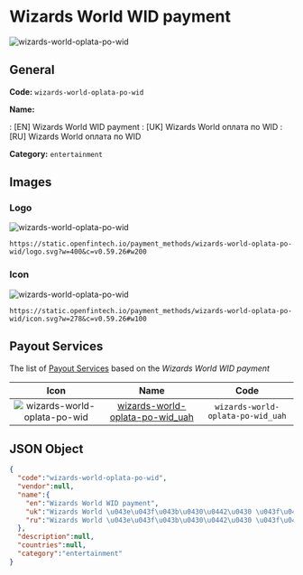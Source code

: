 
# Wizards World WID payment 
![wizards-world-oplata-po-wid](https://static.openfintech.io/payment_methods/wizards-world-oplata-po-wid/logo.svg?w=400&c=v0.59.26#w200)  

## General 
**Code:** `wizards-world-oplata-po-wid` 
 
**Name:** 
 
:	[EN] Wizards World WID payment 
:	[UK] Wizards World оплата по WID 
:	[RU] Wizards World оплата по WID 
 
**Category:** `entertainment` 
 

## Images 

### Logo 
![wizards-world-oplata-po-wid](https://static.openfintech.io/payment_methods/wizards-world-oplata-po-wid/logo.svg?w=400&c=v0.59.26#w200)  

```
https://static.openfintech.io/payment_methods/wizards-world-oplata-po-wid/logo.svg?w=400&c=v0.59.26#w200
```  

### Icon 
![wizards-world-oplata-po-wid](https://static.openfintech.io/payment_methods/wizards-world-oplata-po-wid/icon.svg?w=278&c=v0.59.26#w100)  

```
https://static.openfintech.io/payment_methods/wizards-world-oplata-po-wid/icon.svg?w=278&c=v0.59.26#w100
```  

## Payout Services 
 
The list of [Payout Services](/payout-services/) based on the _Wizards World WID payment_ 

|Icon|Name|Code| 
|:---:|:---:|:---:| 
|![wizards-world-oplata-po-wid](https://static.openfintech.io/payout_methods/wizards-world-oplata-po-wid/icon.png?w=278&c=v0.59.26#w40) |[wizards-world-oplata-po-wid_uah](/payout-services/wizards-world-oplata-po-wid_uah/)|`wizards-world-oplata-po-wid_uah`| 
 

## JSON Object 

```json
{
  "code":"wizards-world-oplata-po-wid",
  "vendor":null,
  "name":{
    "en":"Wizards World WID payment",
    "uk":"Wizards World \u043e\u043f\u043b\u0430\u0442\u0430 \u043f\u043e WID",
    "ru":"Wizards World \u043e\u043f\u043b\u0430\u0442\u0430 \u043f\u043e WID"
  },
  "description":null,
  "countries":null,
  "category":"entertainment"
}
```  
